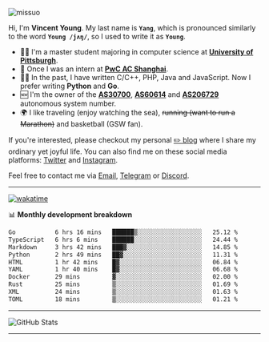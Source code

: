 <p align="left"> <img src="https://komarev.com/ghpvc/?username=missuo&label=Profile%20views&color=0e75b6&style=flat" alt="missuo" /> </p>


Hi, I'm **Vincent Young**. My last name is **`Yang`**, which is pronounced similarly to the word **`Young /jʌŋ/`**, so I used to write it as **`Young`**. 

-  👨‍🎓 I'm a master student majoring in computer science at [**University of Pittsburgh**](https://www.pitt.edu).
-  💼 Once I was an intern at **[PwC AC Shanghai](https://www.linkedin.com/company/pwc-ac-shanghai/)**.
-  👨‍💻 In the past, I have written C/C++, PHP, Java and JavaScript. Now I prefer writing **Python** and **Go**.
-  🆕 I'm the owner of the **[AS30700](https://bgp.tools/as/30700)**, **[AS60614](https://bgp.tools/as/60614)** and **[AS206729](https://bgp.tools/as/206729)** autonomous system number.
-  🌍 I like traveling (enjoy watching the sea), ~~running (want to run a Marathon)~~ and basketball (GSW fan).

If you're interested, please checkout my personal [✏️ blog](https://missuo.me/) where I share my ordinary yet joyful life. You can also find me on these social media platforms: [Twitter](https://twitter.com/m1ssuo) and [Instagram](https://www.instagram.com/missuo.me).

Feel free to contact me via <a href="mailto:i@yyt.moe">Email</a>, [Telegram](https://t.me/missuo) or [Discord](https://discordapp.com/users/missuo#7448).

-------

[![wakatime](https://wakatime.com/badge/user/c13cd961-40ca-417a-afb6-1f9ea8ac295c.svg)](https://wakatime.com/@missuo)

📊 **Monthly development breakdown**
<!--START_SECTION:waka-->

```txt
Go           6 hrs 16 mins   ██████▒░░░░░░░░░░░░░░░░░░   25.12 %
TypeScript   6 hrs 6 mins    ██████░░░░░░░░░░░░░░░░░░░   24.44 %
Markdown     3 hrs 42 mins   ███▓░░░░░░░░░░░░░░░░░░░░░   14.85 %
Python       2 hrs 49 mins   ██▓░░░░░░░░░░░░░░░░░░░░░░   11.31 %
HTML         1 hr 42 mins    █▓░░░░░░░░░░░░░░░░░░░░░░░   06.84 %
YAML         1 hr 40 mins    █▓░░░░░░░░░░░░░░░░░░░░░░░   06.68 %
Docker       29 mins         ▓░░░░░░░░░░░░░░░░░░░░░░░░   02.00 %
Rust         25 mins         ▒░░░░░░░░░░░░░░░░░░░░░░░░   01.69 %
XML          24 mins         ▒░░░░░░░░░░░░░░░░░░░░░░░░   01.63 %
TOML         18 mins         ▒░░░░░░░░░░░░░░░░░░░░░░░░   01.21 %
```

<!--END_SECTION:waka-->

-------

![GitHub Stats](https://github-readme-stats-opal-alpha-76.vercel.app/api?username=missuo&show_icons=true&theme=transparent)

-------

